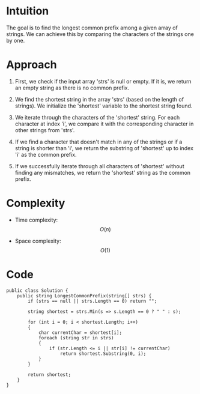 # Intuition
The goal is to find the longest common prefix among a given array of strings. We can achieve this by comparing the characters of the strings one by one.

# Approach
1. First, we check if the input array 'strs' is null or empty. If it is, we return an empty string as there is no common prefix.

2. We find the shortest string in the array 'strs' (based on the length of strings). We initialize the 'shortest' variable to the shortest string found.

3. We iterate through the characters of the 'shortest' string. For each character at index 'i', we compare it with the corresponding character in other strings from 'strs'.

4. If we find a character that doesn't match in any of the strings or if a string is shorter than 'i', we return the substring of 'shortest' up to index 'i' as the common prefix.

5. If we successfully iterate through all characters of 'shortest' without finding any mismatches, we return the 'shortest' string as the common prefix.

# Complexity
- Time complexity: $$O(n)$$ 

- Space complexity: $$O(1)$$

# Code
```
public class Solution {
    public string LongestCommonPrefix(string[] strs) {
        if (strs == null || strs.Length == 0) return "";

        string shortest = strs.Min(s => s.Length == 0 ? " " : s);

        for (int i = 0; i < shortest.Length; i++)
        {
            char currentChar = shortest[i];
            foreach (string str in strs)
            {
                if (str.Length <= i || str[i] != currentChar)
                    return shortest.Substring(0, i);
            }
        }

        return shortest;
    }
}
```
